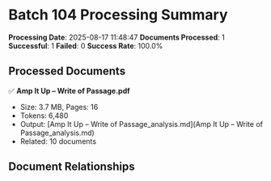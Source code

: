 # Batch 104 Processing Summary

**Processing Date**: 2025-08-17 11:48:47
**Documents Processed**: 1
**Successful**: 1
**Failed**: 0
**Success Rate**: 100.0%

## Processed Documents

✅ **Amp It Up – Write of Passage.pdf**
   - Size: 3.7 MB, Pages: 16
   - Tokens: 6,480
   - Output: [Amp It Up – Write of Passage_analysis.md](Amp It Up – Write of Passage_analysis.md)
   - Related: 10 documents

## Document Relationships
